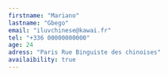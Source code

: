```yaml
---
firstname: "Mariano"
lastname: "Gbego"
email: "iluvchinese@kawai.fr"
tel: "+336 00000000000"
age: 24
adress: "Paris Rue Binguiste des chinoises"
availaibility: true
---
```

